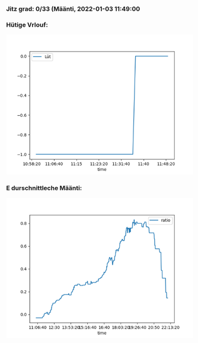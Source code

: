 ### Jitz grad: 0/33 (Määnti, 2022-01-03 11:49:00

### Hütige Vrlouf:
![Graph](Today.png)

### E durschnittleche Määnti:
![Graph](Määnti.png)